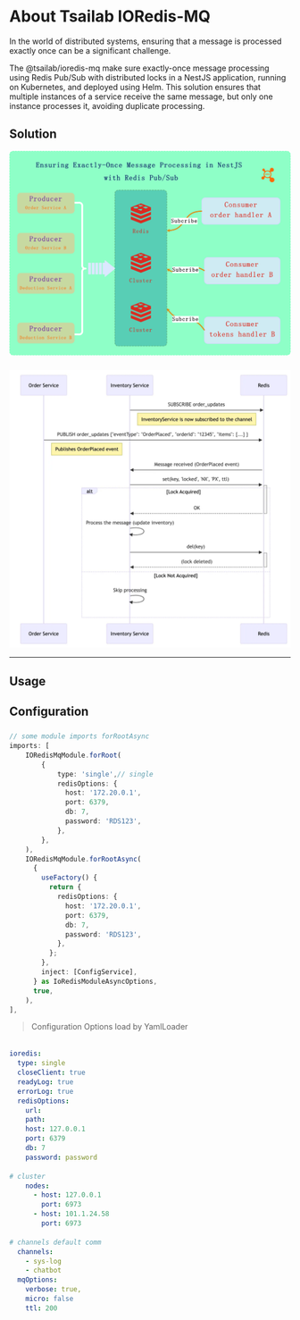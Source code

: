 # About Tsailab IORedis-MQ

In the world of distributed systems, ensuring that a message is processed exactly once can be a significant challenge.

The @tsailab/ioredis-mq make sure exactly-once message processing using Redis Pub/Sub with distributed locks in a NestJS application, running on Kubernetes, and deployed using Helm. This solution ensures that multiple instances of a service receive the same message, but only one instance processes it, avoiding duplicate processing.

## Solution

![archive](./images/Redis-MQ.png)

### 

![business workflow](./images/exactly-once-processing.png)

---------
## Usage 


## Configuration

### 

```ts
// some module imports forRootAsync
imports: [
    IORedisMqModule.forRoot(
        {
            type: 'single',// single
            redisOptions: {
              host: '172.20.0.1',
              port: 6379,
              db: 7,
              password: 'RDS123',
            },
        },
    ),
    IORedisMqModule.forRootAsync(
      {
        useFactory() {
          return {
            redisOptions: {
              host: '172.20.0.1',
              port: 6379,
              db: 7,
              password: 'RDS123',
            },
          };
        },
        inject: [ConfigService],
      } as IoRedisModuleAsyncOptions,
      true,
    ),
],

```

> Configuration Options load by YamlLoader 

```yaml

ioredis:
  type: single
  closeClient: true
  readyLog: true
  errorLog: true
  redisOptions: 
    url:
    path:
    host: 127.0.0.1
    port: 6379
    db: 7
    password: password

# cluster 
    nodes:
      - host: 127.0.0.1
        port: 6973
      - host: 101.1.24.58
        port: 6973
 
# channels default comm  
  channels:
    - sys-log
    - chatbot
  mqOptions:
    verbose: true,
    micro: false
    ttl: 200  
```

